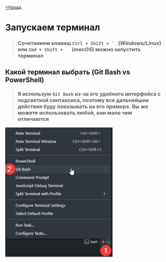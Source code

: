 [<Назад](/readme.md)

# Запускаем терминал

> ### Сочетанием клавиш ``Ctrl + Shift + ` `` (_Windows/Linux_) или ``Cmd + Shift + ` `` (_macOS_) можно запустить терминал

## Какой терминал выбрать (Git Bash vs PowerShell)

> ### Я использую `Git Bash` из-за его удобного интерфейса с подсветкой синтаксиса, поэтому все дальнейшие действия буду показывать на его примере. Вы же можете использовать любой, они мало чем отличаются

![](/assets/Открываем%20терминал/git%20bash%20terminal.png)